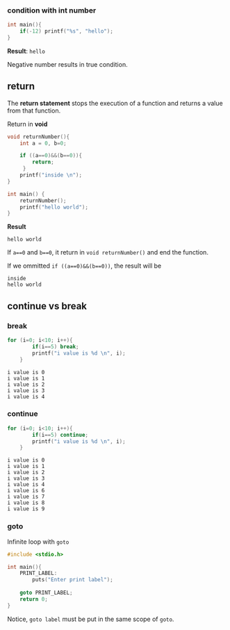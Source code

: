 ### condition with int number

```c
int main(){
	if(-12) printf("%s", "hello");
}
```
**Result**: ``hello``

Negative number results in true condition.

## return

The **return statement** stops the execution of a function and returns a value from that function.

Return in **void**

```c
void returnNumber(){
	int a = 0, b=0;

	if ((a==0)&&(b==0)){
	 	return;
	 }
	printf("inside \n");
}

int main() {
	returnNumber();
	printf("hello world");
}
```

**Result**

```
hello world
```

If ``a==0`` and ``b==0``, it return in ``void returnNumber()`` and end the function.

If we ommitted ``if ((a==0)&&(b==0))``, the result will be

```
inside
hello world
```

## continue vs break

### break

```c
for (i=0; i<10; i++){
		if(i==5) break;
		printf("i value is %d \n", i);
	}
```

```
i value is 0 
i value is 1 
i value is 2 
i value is 3 
i value is 4 
```

### continue

```c
for (i=0; i<10; i++){
		if(i==5) continue;
		printf("i value is %d \n", i);
	}
```

```
i value is 0 
i value is 1 
i value is 2 
i value is 3 
i value is 4 
i value is 6 
i value is 7 
i value is 8 
i value is 9 
```

### goto

Infinite loop with ``goto``

```c
#include <stdio.h>

int main(){
	PRINT_LABEL:
		puts("Enter print label");
	
	goto PRINT_LABEL;
	return 0;
}
```

Notice, ``goto label`` must be put in the same scope of ``goto``.